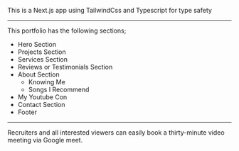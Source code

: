 This is a Next.js app using TailwindCss and Typescript for type safety

---
This portfolio has the following sections;

- Hero Section
- Projects Section
- Services Section
- Reviews or Testimonials Section
- About Section
   - Knowing Me
   - Songs I Recommend
- My Youtube Con
- Contact Section
- Footer

---
Recruiters and all interested viewers can easily book a thirty-minute video meeting via Google meet.

